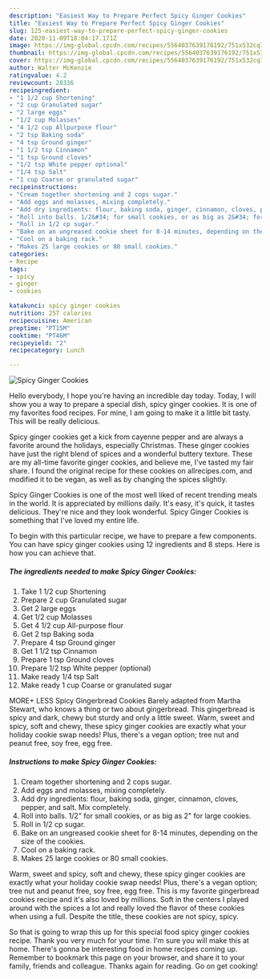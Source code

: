 ```yaml
---
description: "Easiest Way to Prepare Perfect Spicy Ginger Cookies"
title: "Easiest Way to Prepare Perfect Spicy Ginger Cookies"
slug: 125-easiest-way-to-prepare-perfect-spicy-ginger-cookies
date: 2020-11-09T18:04:17.171Z
image: https://img-global.cpcdn.com/recipes/5564037639176192/751x532cq70/spicy-ginger-cookies-recipe-main-photo.jpg
thumbnail: https://img-global.cpcdn.com/recipes/5564037639176192/751x532cq70/spicy-ginger-cookies-recipe-main-photo.jpg
cover: https://img-global.cpcdn.com/recipes/5564037639176192/751x532cq70/spicy-ginger-cookies-recipe-main-photo.jpg
author: Walter McKenzie
ratingvalue: 4.2
reviewcount: 28336
recipeingredient:
- "1 1/2 cup Shortening"
- "2 cup Granulated sugar"
- "2 large eggs"
- "1/2 cup Molasses"
- "4 1/2 cup Allpurpose flour"
- "2 tsp Baking soda"
- "4 tsp Ground ginger"
- "1 1/2 tsp Cinnamon"
- "1 tsp Ground cloves"
- "1/2 tsp White pepper optional"
- "1/4 tsp Salt"
- "1 cup Coarse or granulated sugar"
recipeinstructions:
- "Cream together shortening and 2 cops sugar."
- "Add eggs and molasses, mixing completely."
- "Add dry ingredients: flour, baking soda, ginger, cinnamon, cloves, pepper, and salt. Mix completely."
- "Roll into balls. 1/2&#34; for small cookies, or as big as 2&#34; for large cookies."
- "Roll in 1/2 cp sugar."
- "Bake on an ungreased cookie sheet for 8-14 minutes, depending on the size of the cookies."
- "Cool on a baking rack."
- "Makes 25 large cookies or 80 small cookies."
categories:
- Recipe
tags:
- spicy
- ginger
- cookies

katakunci: spicy ginger cookies 
nutrition: 257 calories
recipecuisine: American
preptime: "PT15M"
cooktime: "PT46M"
recipeyield: "2"
recipecategory: Lunch

---
```



![Spicy Ginger Cookies](https://img-global.cpcdn.com/recipes/5564037639176192/751x532cq70/spicy-ginger-cookies-recipe-main-photo.jpg)

Hello everybody, I hope you're having an incredible day today. Today, I will show you a way to prepare a special dish, spicy ginger cookies. It is one of my favorites food recipes. For mine, I am going to make it a little bit tasty. This will be really delicious.

Spicy ginger cookies get a kick from cayenne pepper and are always a favorite around the holidays, especially Christmas. These ginger cookies have just the right blend of spices and a wonderful buttery texture. These are my all-time favorite ginger cookies, and believe me, I&#39;ve tasted my fair share. I found the original recipe for these cookies on allrecipes.com, and modified it to be vegan, as well as by changing the spices slightly.

Spicy Ginger Cookies is one of the most well liked of recent trending meals in the world. It is appreciated by millions daily. It's easy, it's quick, it tastes delicious. They're nice and they look wonderful. Spicy Ginger Cookies is something that I've loved my entire life.


To begin with this particular recipe, we have to prepare a few components. You can have spicy ginger cookies using 12 ingredients and 8 steps. Here is how you can achieve that.

<!--inarticleads1-->

##### The ingredients needed to make Spicy Ginger Cookies:

1. Take 1 1/2 cup Shortening
1. Prepare 2 cup Granulated sugar
1. Get 2 large eggs
1. Get 1/2 cup Molasses
1. Get 4 1/2 cup All-purpose flour
1. Get 2 tsp Baking soda
1. Prepare 4 tsp Ground ginger
1. Get 1 1/2 tsp Cinnamon
1. Prepare 1 tsp Ground cloves
1. Prepare 1/2 tsp White pepper (optional)
1. Make ready 1/4 tsp Salt
1. Make ready 1 cup Coarse or granulated sugar


MORE+ LESS Spicy Gingerbread Cookies Barely adapted from Martha Stewart, who knows a thing or two about gingerbread. This gingerbread is spicy and dark, chewy but sturdy and only a little sweet. Warm, sweet and spicy, soft and chewy, these spicy ginger cookies are exactly what your holiday cookie swap needs! Plus, there&#39;s a vegan option; tree nut and peanut free, soy free, egg free. 

<!--inarticleads2-->

##### Instructions to make Spicy Ginger Cookies:

1. Cream together shortening and 2 cops sugar.
1. Add eggs and molasses, mixing completely.
1. Add dry ingredients: flour, baking soda, ginger, cinnamon, cloves, pepper, and salt. Mix completely.
1. Roll into balls. 1/2&#34; for small cookies, or as big as 2&#34; for large cookies.
1. Roll in 1/2 cp sugar.
1. Bake on an ungreased cookie sheet for 8-14 minutes, depending on the size of the cookies.
1. Cool on a baking rack.
1. Makes 25 large cookies or 80 small cookies.


Warm, sweet and spicy, soft and chewy, these spicy ginger cookies are exactly what your holiday cookie swap needs! Plus, there&#39;s a vegan option; tree nut and peanut free, soy free, egg free. This is my favorite gingerbread cookies recipe and it&#39;s also loved by millions. Soft in the centers I played around with the spices a lot and really loved the flavor of these cookies when using a full. Despite the title, these cookies are not spicy, spicy. 

So that is going to wrap this up for this special food spicy ginger cookies recipe. Thank you very much for your time. I'm sure you will make this at home. There's gonna be interesting food in home recipes coming up. Remember to bookmark this page on your browser, and share it to your family, friends and colleague. Thanks again for reading. Go on get cooking!
